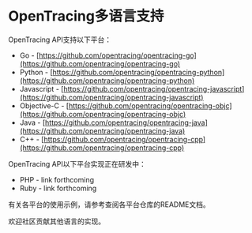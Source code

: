 # OpenTracing多语言支持

OpenTracing API支持以下平台：

* Go - [https://github.com/opentracing/opentracing-go](https://github.com/opentracing/opentracing-go)
* Python - [https://github.com/opentracing/opentracing-python](https://github.com/opentracing/opentracing-python)
* Javascript - [https://github.com/opentracing/opentracing-javascript](https://github.com/opentracing/opentracing-javascript)
* Objective-C - [https://github.com/opentracing/opentracing-objc](https://github.com/opentracing/opentracing-objc)
* Java - [https://github.com/opentracing/opentracing-java](https://github.com/opentracing/opentracing-java)
* C++ - [https://github.com/opentracing/opentracing-cpp](https://github.com/opentracing/opentracing-cpp)

OpenTracing API以下平台实现正在研发中：

* PHP - link forthcoming
* Ruby - link forthcoming

有关各平台的使用示例，请参考查阅各平台仓库的README文档。

欢迎社区贡献其他语言的实现。
